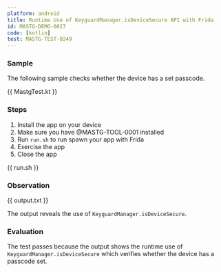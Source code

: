 ```yaml
---
platform: android
title: Runtime Use of KeyguardManager.isDeviceSecure API with Frida
id: MASTG-DEMO-0027
code: [kotlin]
test: MASTG-TEST-0249
---
```


### Sample

The following sample checks whether the device has a set passcode.

{{ MastgTest.kt }}

### Steps

1. Install the app on your device
2. Make sure you have @MASTG-TOOL-0001 installed
3. Run `run.sh` to run spawn your app with Frida
4. Exercise the app
5. Close the app

{{ run.sh }}

### Observation

{{ output.txt }}

The output reveals the use of `KeyguardManager.isDeviceSecure`.

### Evaluation

The test passes because the output shows the runtime use of `KeyguardManager.isDeviceSecure` which verifies whether the device has a passcode set.
